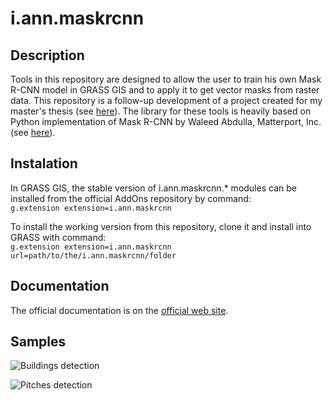 # i.ann.maskrcnn

## Description

Tools in this repository are designed to allow the user
to train his own Mask R-CNN model in GRASS GIS and to apply it to get vector
masks from raster data. This repository is a follow-up development of a project
created for my master's thesis
(see [here](https://github.com/ctu-geoforall-lab-projects/dp-pesek-2018)).
The library for these tools is heavily based on Python implementation of Mask
R-CNN by Waleed Abdulla, Matterport, Inc. (see
[here](https://github.com/matterport/Mask_RCNN)).

## Instalation

In GRASS GIS, the stable version of i.ann.maskrcnn.* modules can be installed
from the official AddOns repository by command:  
`g.extension extension=i.ann.maskrcnn`

To install the working version from this repository, clone it and install into
GRASS with command:  
`g.extension extension=i.ann.maskrcnn url=path/to/the/i.ann.maskrcnn/folder`

## Documentation

The official documentation is on the
[official web site](https://grass.osgeo.org/grass74/manuals/addons/i.ann.maskrcnn.html).

## Samples

![Buildings detection](pictures/out_b_150.png)

![Pitches detection](pictures/out3.png)
